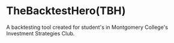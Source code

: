 # TheBacktestHero(TBH)
A backtesting tool created for student's in Montgomery College's Investment Strategies Club.
